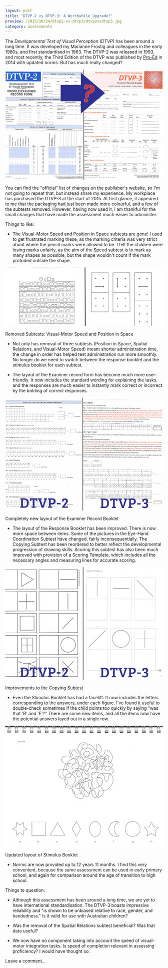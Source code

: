 ```yaml
---
layout: post
title: "DTVP-2 vs DTVP-3: A Worthwhile Upgrade?"
preview: /2015/10/24/dtvp2-vs-dtvp3/dtvp2vsdtvp3.jpg
category: assessments
---
```


The *Developmental Test of Visual Perception (DTVP)* has been around a long time. It was 
developed my Marianne Frostig and colleagues in the early 1960s, and first standardised in 1963.
The DTVP-2 was released in 1993, and most recently, the Third Edition of the DTVP
was published by [<u>Pro-Ed</u>](http://www.proedinc.com/customer/ProductView.aspx?ID=5697&sSearchWord=)
in 2014 with updated norms. But has much really changed?

![Examiner Record Booklets](2015-10-24-dtvp2-vs-dtvp3/dtvp2vsdtvp3.jpg)

You can find the "official" list of changes on the publisher's website, so I'm 
not going to repeat that, but instead share my experience.
My workplace has purchased the DTVP-3 at the start of 2015. At first glance, it 
appeared to me that the packaging had just been made more colourful, and a few 
of the subtests removed. However, having now used it, I am thankful for the small 
changes that have made the assessment much easier to administer.

Things to like:

* The Visual-Motor Speed and Position in Space subtests are gone! I used to get 
frustrated marking these, as the marking criteria was very strict about where the 
pencil marks were allowed to be. I felt the children were losing marks unfairly,
as the aim of the Speed subtest is to mark as many shapes as possible, but the shape
wouldn't count if the mark protuded outside the shape.

![Removed Subtests](2015-10-24-dtvp2-vs-dtvp3/cutsubtests.jpg)
<p class="caption">Removed Subtests: Visual-Motor Speed and Position in Space</p>

* Not only has removal of three subtests (Position in Space, Spatial Relations, 
and Visual-Motor Speed) meant shorter administration time, the change in order
has helped test administration run more smoothly. No longer do we need to switch 
between the response booklet and the stimulus booklet for each subtest.

* The layout of the Examiner record form has become much more user-friendly. It
now includes the standard wording for explaining the tasks, and the responses are
much easier to instantly mark correct or incorrect by the bolding of correct responses.

![Inside Examiner Record Booklets](2015-10-24-dtvp2-vs-dtvp3/examinerform.jpg)
<p class="caption">Completely new layout of the Examiner Record Booklet</p>

* The layout of the Response Booklet has been improved. There is now more space between items.
Some of the pictures in the Eye-Hand Coordination Subtest have changed, fairly inconsequentially.
The Copying Subtest has been reordered to better reflect the developmental progression of
drawing skills. Scoring this subtest has also been much improved with provision of
a Scoring Template, which includes all the necessary angles and measuring lines for accurate scoring.

![Improvements to the Copying Subtest](2015-10-24-dtvp2-vs-dtvp3/copying_subtest.jpg)
<p class="caption">Improvements to the Copying Subtest</p>

* Even the Stimulus Booklet has had a facelift. It now includes the letters corresponding to
the answers, under each figure. I've found it useful to double-check sometimes if
the child points too quickly by saying "was that 'B' and 'F'?" There are some new items,
and all the items now have the potential answers layed out in a single row.

![Updated Stimulus Layout](2015-10-24-dtvp2-vs-dtvp3/updatedlayout.jpg)
<p class="caption">Updated layout of Stimulus Booklet</p>

* Norms are now provided up to 12 years 11 months. I find this very convenient,
because the same assessment can be used in early primary school, and again for 
comparison around the age of transition to high school.

Things to question:

* Although this assessment has been around a long time, we are yet to have international
standardisation. The DTVP-3 boasts impressive reliability and "is shown to be unbiased 
relative to race, gender, and handedness." Is it valid for use with Australian children?

* Was the removal of the Spatial Relations subtest beneficial? Was that data useful?

* We now have no component taking into account the speed of visual-motor integration tasks.
Is speed of completion relevant in assessing proficiency? I would have thought so.

Leave a comment...

<br>